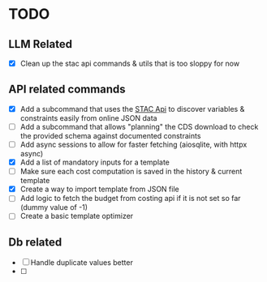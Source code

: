 # TODO

## LLM Related

- [x] Clean up the stac api commands & utils that is too sloppy for now

## API related commands

- [x] Add a subcommand that uses the [STAC Api](https://cds.climate.copernicus.eu/stac-browser/collections/reanalysis-era5-single-levels?.language=en) to discover variables & constraints easily from online JSON data
- [ ] Add a subcommand that allows "planning" the CDS download to check the provided schema against documented constraints
- [ ] Add async sessions to allow for faster fetching (aiosqlite, with httpx async)
- [x] Add a list of mandatory inputs for a template
- [ ] Make sure each cost computation is saved in the history & current template
- [x] Create a way to import template from JSON file
- [ ] Add logic to fetch the budget from costing api if it is not set so far (dummy value of -1)
- [ ] Create a basic template optimizer

## Db related

- [ ] Handle duplicate values better
- [ ] 